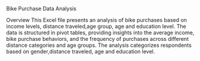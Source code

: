 Bike Purchase Data Analysis

Overview
This Excel file presents an analysis of bike purchases based on income levels, distance traveled,age group, age and education level. The data is structured in pivot tables, providing insights into the average income, bike purchase behaviors, and the frequency of purchases across different distance categories and age groups. The analysis categorizes respondents based on gender,distance traveled, age and education level.
